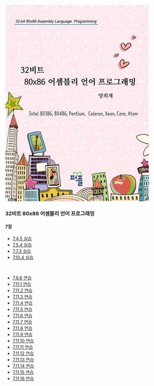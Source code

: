 <img src="image/book.jpg"/>
<br/>

### 32비트 80x86 어셈블리 언어 프로그래밍

#### 7장
- [7.4.5 실습](/Chapter07/Training7.4.5/)
- [7.5.4 실습](/Chapter07/Training7.5.4/)
- [7.7.3 실습](/Chapter07/Exercise7.7.3/)
- [7.10.4 실습](/Chapter07/Exercise7.10.4/)
<br>

- [7.6.6 연습](/Chapter07/Exercise7.6.6/)
- [7.11.1 연습](/Chapter07/Exercise7.11.1/)
- [7.11.2 연습](/Chapter07/Exercise7.11.2/)
- [7.11.3 연습](/Chapter07/Exercise7.11.3/)
- [7.11.4 연습](/Chapter07/Exercise7.11.4/)
- [7.11.5 연습](/Chapter07/Exercise7.11.5/)
- [7.11.6 연습](/Chapter07/Exercise7.11.6/)
- [7.11.7 연습](/Chapter07/Exercise7.11.7/)
- [7.11.8 연습](/Chapter07/Exercise7.11.8/)
- [7.11.9 연습](/Chapter07/Exercise7.11.9/)
- [7.11.10 연습](/Chapter07/Exercise7.11.10/)
- [7.11.11 연습](/Chapter07/Exercise7.11.11/)
- [7.11.12 연습](/Chapter07/Exercise7.11.12/)
- [7.11.13 연습](/Chapter07/Exercise7.11.13/)
- [7.11.14 연습](/Chapter07/Exercise7.11.14/)
- [7.11.15 연습](/Chapter07/Exercise7.11.15/)
- [7.11.16 연습](/Chapter07/Exercise7.11.16/)